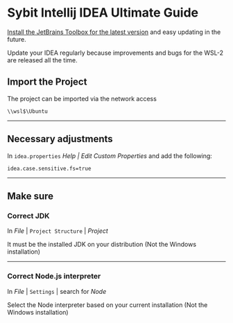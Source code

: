 # Sybit Intellij IDEA Ultimate Guide

[Install the JetBrains Toolbox for the latest version](https://www.jetbrains.com/de-de/toolbox-app/) and easy updating in the future. 

Update your IDEA regularly because improvements and bugs for the WSL-2 are released all the time.

## Import the Project

The project can be imported via the network access

```shell
\\wsl$\Ubuntu
```

---

## Necessary adjustments

In `idea.properties` _Help | Edit Custom Properties_ and add the following:

`idea.case.sensitive.fs=true`

---

## Make sure

### Correct JDK

In _File_ | `Project Structure` | _Project_

It must be the installed JDK on your distribution (Not the Windows installation)

---

### Correct Node.js interpreter

In _File_ | `Settings` | search for _Node_

Select the Node interpreter based on your current installation (Not the Windows installation)